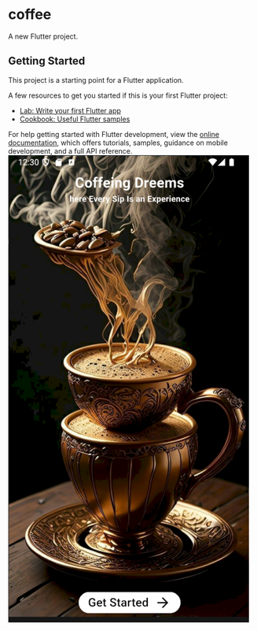 # coffee

A new Flutter project.

## Getting Started

This project is a starting point for a Flutter application.

A few resources to get you started if this is your first Flutter project:

- [Lab: Write your first Flutter app](https://docs.flutter.dev/get-started/codelab)
- [Cookbook: Useful Flutter samples](https://docs.flutter.dev/cookbook)

For help getting started with Flutter development, view the
[online documentation](https://docs.flutter.dev/), which offers tutorials,
samples, guidance on mobile development, and a full API reference.
![image_alt](https://github.com/MoshtaqMo/Coffee-UI/blob/b4c8a378bfd47fce426cd0a74e53d291788580aa/Screenshot%202025-05-14%20123112.png)
